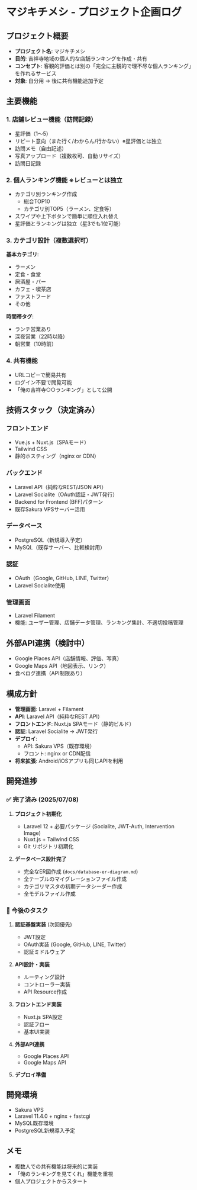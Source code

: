 # マジキチメシ - プロジェクト企画ログ

## プロジェクト概要
- **プロジェクト名**: マジキチメシ
- **目的**: 吉祥寺地域の個人的な店舗ランキングを作成・共有
- **コンセプト**: 客観的評価とは別の「完全に主観的で理不尽な個人ランキング」を作れるサービス
- **対象**: 自分用 → 後に共有機能追加予定

## 主要機能

### 1. 店舗レビュー機能（訪問記録）
- 星評価（1〜5）
- リピート意向（また行く/わからん/行かない）※星評価とは独立
- 訪問メモ（自由記述）
- 写真アップロード（複数枚可、自動リサイズ）
- 訪問日記録

### 2. 個人ランキング機能 ※レビューとは独立
- カテゴリ別ランキング作成
  - 総合TOP10
  - カテゴリ別TOP5（ラーメン、定食等）
- スワイプや上下ボタンで簡単に順位入れ替え
- 星評価とランキングは独立（星3でも1位可能）

### 3. カテゴリ設計（複数選択可）
**基本カテゴリ**:
- ラーメン
- 定食・食堂
- 居酒屋・バー
- カフェ・喫茶店
- ファストフード
- その他

**時間帯タグ**:
- ランチ営業あり
- 深夜営業（22時以降）
- 朝営業（10時前）

### 4. 共有機能
- URLコピーで簡易共有
- ログイン不要で閲覧可能
- 「俺の吉祥寺○○ランキング」として公開

## 技術スタック（決定済み）
### フロントエンド
- Vue.js + Nuxt.js（SPAモード）
- Tailwind CSS
- 静的ホスティング（nginx or CDN）

### バックエンド
- Laravel API（純粋なREST/JSON API）
- Laravel Socialite（OAuth認証・JWT発行）
- Backend for Frontend (BFF)パターン
- 既存Sakura VPSサーバー活用

### データベース
- PostgreSQL（新規導入予定）
- MySQL（既存サーバー、比較検討用）

### 認証
- OAuth（Google, GitHub, LINE, Twitter）
- Laravel Socialite使用

### 管理画面
- Laravel Filament
- 機能: ユーザー管理、店舗データ管理、ランキング集計、不適切投稿管理

## 外部API連携（検討中）
- Google Places API（店舗情報、評価、写真）
- Google Maps API（地図表示、リンク）
- 食べログ連携（API制限あり）

## 構成方針
- **管理画面**: Laravel + Filament
- **API**: Laravel API（純粋なREST API）
- **フロントエンド**: Nuxt.js SPAモード（静的ビルド）
- **認証**: Laravel Socialite → JWT発行
- **デプロイ**: 
  - API: Sakura VPS（既存環境）
  - フロント: nginx or CDN配信
- **将来拡張**: Android/iOSアプリも同じAPIを利用

## 開発進捗

### ✅ 完了済み (2025/07/08)
1. **プロジェクト初期化**
   - Laravel 12 + 必要パッケージ (Socialite, JWT-Auth, Intervention Image)
   - Nuxt.js + Tailwind CSS
   - Git リポジトリ初期化

2. **データベース設計完了**
   - 完全なER図作成 (`docs/database-er-diagram.md`)
   - 全テーブルのマイグレーションファイル作成
   - カテゴリマスタの初期データシーダー作成
   - 全モデルファイル作成

### 🚧 今後のタスク
1. **認証基盤実装** (次回優先)
   - JWT設定
   - OAuth実装 (Google, GitHub, LINE, Twitter)
   - 認証ミドルウェア

2. **API設計・実装**
   - ルーティング設計
   - コントローラー実装
   - API Resource作成

3. **フロントエンド実装**
   - Nuxt.js SPA設定
   - 認証フロー
   - 基本UI実装

4. **外部API連携**
   - Google Places API
   - Google Maps API

5. **デプロイ準備**

## 開発環境
- Sakura VPS
- Laravel 11.4.0 + nginx + fastcgi
- MySQL既存環境
- PostgreSQL新規導入予定

## メモ
- 複数人での共有機能は将来的に実装
- 「俺のランキングを見てくれ」機能を重視
- 個人プロジェクトからスタート